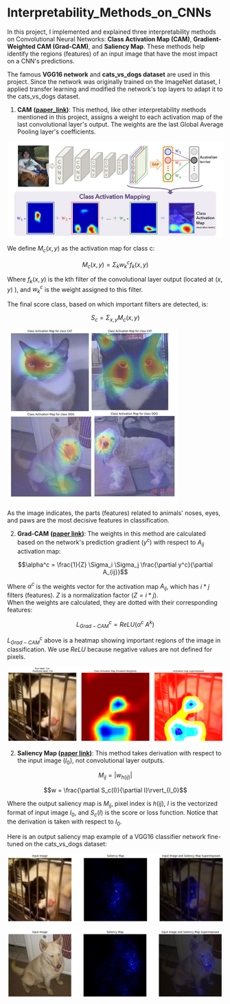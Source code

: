 # Interpretability_Methods_on_CNNs

In this project, I implemented and explained three interpretability methods on Convolutional Neural Networks: **Class Activation Map (CAM)**, **Gradient-Weighted CAM (Grad-CAM)**, and **Saliency Map**. 
These methods help identify the regions (features) of an input image that have the most impact on a CNN's predictions. 

The famous **VGG16 network** and **cats_vs_dogs dataset** are used in this project. Since the network was originally trained on the ImageNet dataset, I applied transfer learning and modified the network's top layers to adapt it to the cats_vs_dogs dataset.

1. **CAM** **([paper_link](https://arxiv.org/abs/1512.04150))**: This method, like other interpretability methods mentioned in this project, assigns a weight to each activation map of the last convolutional layer's output. The weights are the last Global Average Pooling layer's coefficients.

![img11](./images/CAM-architecture.JPG)

We define $M_c(x, y)$ as the activation map for class c: 

$$M_c(x,y) = \Sigma_k w_k^c f_k(x,y)$$

Where $f_k(x,y)$ is the kth filter of the convolutional layer output (located at $(x, y)$ ), and $w_k^c$ is the weight assigned to this filter. 

The final score class, based on which important filters are detected, is:

$$S_c = \Sigma_{x, y} M_c(x, y)$$

![img13](./images/CAM_output.JPG)

As the image indicates, the parts (features) related to animals' noses, eyes, and paws are the most decisive features in classification. 

2. **Grad-CAM** **([paper link](https://arxiv.org/pdf/1610.02391))**: The weights in this method are calculated based on the network's prediction gradient ($y^c$) with respect to $A_{ij}$ activation map:

 $$\alpha^c = \frac{1}{Z} \Sigma_i \Sigma_j \frac{\partial y^c}{\partial A_{ij}}$$

 Where $\alpha^c$ is the weights vector for the activation map $A_{ij}$, which has $i * j$ filters (features). $Z$ is a normalization factor ($Z = i * j$).  
 When the weights are calculated, they are dotted with their corresponding features:

 $$L^c_{Grad-CAM} = ReLU(\alpha^c \; A^k)$$

$L^c_{Grad-CAM}$ above is a heatmap showing important regions of the image in classification. We use $ReLU$ because negative values are not defined for pixels.

![img00](./images/GradCAM_output.png)

2. **Saliency Map ([paper link](https://arxiv.org/abs/1312.6034))**: This method takes derivation with respect to the input image ($I_0$), not convolutional layer outputs.

 $$M_{ij} = |w_{h(ij)}|$$ 
 
 $$w = \frac{\partial S_c(I)}{\partial I}\rvert_{I_0}$$

Where the output saliency map is $M_{ij}$, pixel index is $h(ij)$, $I$ is the vectorized format of input image $I_0$, and $S_c(I)$ is the score or loss function. Notice that the derivation is taken with respect to $I_0$. 

Here is an output saliency map example of a VGG16 classifier network fine-tuned on the cats_vs_dogs dataset:

![img01](./images/Saliency_output_1.JPG)

![img02](./images/Saliency_output_2.JPG)
